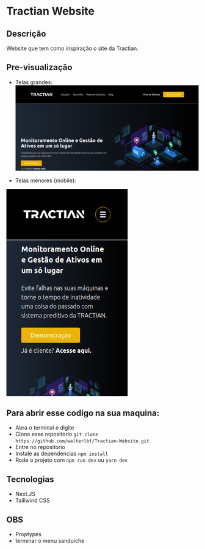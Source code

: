 
# Tractian Website

## Descrição

Website que tem como inspiração o site da Tractian.

## Pre-visualização

- Telas grandes:
![image](desktop.png)

- Telas menores (mobile):

![image](mobile.png)

## Para abrir esse codigo na sua maquina:

- Abra o terminal e digite
- Clone esse repositorio  `git clone https://github.com/walterlbf/Tractian-Website.git`
- Entre no repositorio
- Instale as dependencias `npm install`
- Rode o projeto com `npm run dev` ou `yarn dev`
## Tecnologias 

- Next.JS
- Taillwind CSS

## OBS
- Proptypes
- terminar o menu sanduiche


